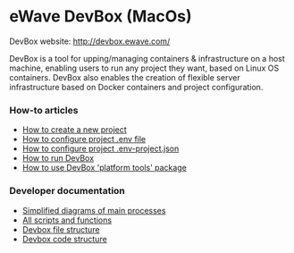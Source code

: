 # eWave DevBox (MacOs)

DevBox website: http://devbox.ewave.com/

DevBox is a tool for upping/managing containers & infrastructure on a host machine, enabling users to run any project they want, based on Linux OS containers.
DevBox also enables the creation of flexible server infrastructure based on Docker containers and project configuration.

### How-to articles

- [How to create a new project](_doc/how-to-articles/how_to_create_a_new_project.md)
- [How to configure project .env file](_doc/how-to-articles/how_to_configure_project_dotenv.md)
- [How to configure project .env-project.json](_doc/how-to-articles/how_to_configure_project_env_project_json.md)
- [How to run DevBox](_doc/how-to-articles/how_to_run_devbox.md)
- [How to use DevBox 'platform tools' package](_doc/how-to-articles/how_to_use_platform_tools.md)

### Developer documentation
- [Simplified diagrams of main processes](_doc/tech-docs/devbox_simplified_process_diagrams.md)
- [All scripts and functions](_doc/tech-docs/all_scripts_and_functions.md)
- [Devbox file structure](_doc/tech-docs/devbox_file_structure.md)
- [Devbox code structure](_doc/tech-docs/devbox_code_structure.md)
